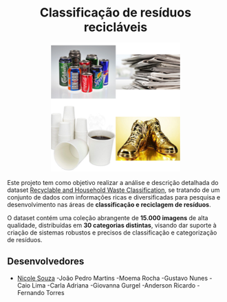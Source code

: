 <h1 align="center">Classificação de resíduos recicláveis</h1>

<p align="center">
  <img src="Reciclaveis.png" alt="Materias" width="300"/>
</p>

Este projeto tem como objetivo realizar a análise e descrição detalhada do dataset [Recyclable and Household Waste Classification](https://www.kaggle.com/datasets/alistairking/recyclable-and-household-waste-classification), se tratando de um conjunto de dados com informações ricas e diversificadas para pesquisa e desenvolvimento nas áreas de **classificação e reciclagem de resíduos**.

O dataset contém uma coleção abrangente de **15.000 imagens** de alta qualidade, distribuídas em **30 categorias distintas**, visando dar suporte à criação de sistemas robustos e precisos de classificação e categorização de resíduos.

## Desenvolvedores
 - [Nicole Souza](https://github.com/nicolesouzab)
  -João Pedro Martins
  -Moema Rocha
  -Gustavo Nunes
  -Caio Lima
  -Carla Adriana
  -Giovanna Gurgel
  -Anderson Ricardo
  -Fernando Torres
